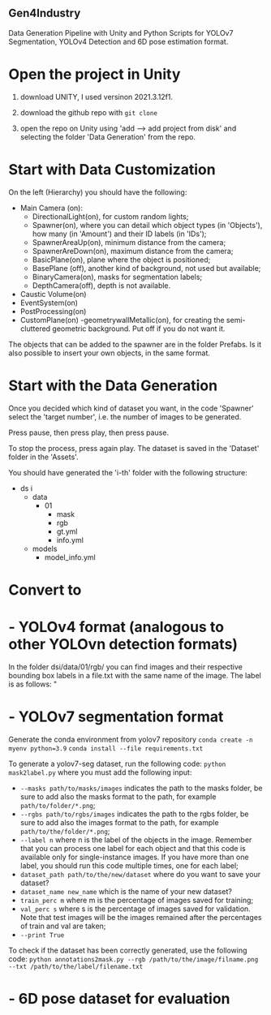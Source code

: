 ## Gen4Industry
Data Generation Pipeline with Unity and Python Scripts for YOLOv7 Segmentation, YOLOv4 Detection and 6D pose estimation format.

# Open the project in Unity

1) download UNITY, I used versinon 2021.3.12f1.

2) download the github repo with ```git clone```

3) open the repo on Unity using 'add --> add project from disk' and selecting the folder 'Data Generation' from the repo. 

# Start with Data Customization

On the left (Hierarchy) you should have the following:
- Main Camera (on):
    - DirectionalLight(on), for custom random lights;
    - Spawner(on), where you can detail which object types (in 'Objects'), how many (in 'Amount') and their ID labels (in 'IDs');
    - SpawnerAreaUp(on), minimum distance from the camera;
    - SpawnerAreDown(on), maximum distance from the camera;
    - BasicPlane(on), plane where the object is positioned;
    - BasePlane (off), another kind of background, not used but available;
    - BinaryCamera(on), masks for segmentation labels;
    - DepthCamera(off), depth is not available.
- Caustic Volume(on)
- EventSystem(on)
- PostProcessing(on)
- CustomPlane(on)
    -geometrywallMetallic(on), for creating the semi-cluttered geometric background. Put off if you do not want it. 

The objects that can be added to the spawner are in the folder Prefabs. Is it also possible to insert your own objects, in the same format.


# Start with the Data Generation

Once you decided which kind of dataset you want, in the code 'Spawner' select the 'target number', i.e. the number of images to be generated.

Press pause, then press play, then press pause.

To stop the process, press again play. The dataset is saved in the 'Dataset' folder in the 'Assets'.

You should have generated the 'i-th' folder with the following structure:
- ds i
    - data
        - 01
            - mask
            - rgb
            - gt.yml
            - info.yml
    - models
        - model_info.yml


# Convert to 
# - YOLOv4 format (analogous to other YOLOvn detection formats)
In the folder dsi/data/01/rgb/ you can find images and their respective bounding box labels in a file.txt with the same name of the image. The label is as follows: " 
# - YOLOv7 segmentation format
Generate the conda environment from yolov7 repository
```conda create -n myenv python=3.9```
```conda install --file requirements.txt```

To generate a yolov7-seg dataset, run the following code:
```python mask2label.py```
where you must add the following input:
- ```--masks path/to/masks/images``` indicates the path to the masks folder, be sure to add also the masks format to the path, for example ```path/to/folder/*.png```;
- ```--rgbs path/to/rgbs/images``` indicates the path to the rgbs folder, be sure to add also the images format to the path, for example ```path/to/the/folder/*.png```;
- ```--label n``` where n is the label of the objects in the image. Remember that you can process one label for each object and that this code is available only for single-instance images. If you have more than one label, you should run this code multiple times, one for each label;
- ```dataset_path path/to/the/new/dataset``` where do you want to save your dataset?
- ```dataset_name new_name``` which is the name of your new dataset?
- ```train_perc m``` where m is the percentage of images saved for training;
- ```val_perc s``` where s is the percentage of images saved for validation. Note that test images will be the images remained after the percentages of train and val are taken; 
- ```--print True```


To check if the dataset has been correctly generated, use the following code:
```python annotations2mask.py --rgb /path/to/the/image/filname.png --txt /path/to/the/label/filename.txt```


# - 6D pose dataset for evaluation



